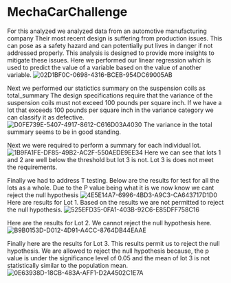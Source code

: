 # MechaCarChallenge

For this analyzed we analyzed data from an automotive manufacturing company 
Their most recent design is suffering from production issues. This can pose as a safety hazard and can potentially put lives in danger if not addressed properly.
This analysis is designed to provide more insights to mitigate these issues.
Here we performed our linear regression which is used to predict the value of a variable based on the value of another variable.
![02D1BF0C-0698-4316-BCEB-954DC69005AB](https://user-images.githubusercontent.com/112785655/210905546-7f2076c4-4cf3-4c7a-987c-e7f51ff9cd87.jpeg)


Next we performed our statictics summary on the suspension coils as total_summary
The design specifications require that the variance of the suspension coils
must not exceed 100 pounds per square inch.
If we have a lot that exceeds 100 pounds per square inch in the variance category we can classify it as defective.  
![D0FE739E-5407-4917-8612-C616D03A4030](https://user-images.githubusercontent.com/112785655/210906001-8908d873-747f-44a2-a5bd-419014f77e74.jpeg)
The variance in the total summary seems to be in good standing. 

Next we were required to perform a summary for each individual lot. ![1B9FA1FE-DF85-49B2-AC2F-550AEDE9EE34](https://user-images.githubusercontent.com/112785655/210907342-d6845fc0-a50e-46fe-908f-c4a0b8f5410a.jpeg)
Here we can see that lots 1 and 2 are well below the threshold but lot 3 is not. 
Lot 3 is does not meet the requirements. 

Finally we had to address T testing. Below are the results for test for all the lots as a whole. Due to the P value being what it is we now know we cant reject the null hypothesis ![4E5E14A7-6996-4BD3-A9C3-CA643717D1D0](https://user-images.githubusercontent.com/112785655/210907944-00d52a4a-3d08-4d5b-bdc3-757e857bf9b8.jpeg)
Here are results for Lot 1. Based on the results we are not permitted to reject the null hypothesis. 
![525EFD35-0FA1-403B-92C6-E85DFF758C16](https://user-images.githubusercontent.com/112785655/210908196-0804b5c9-3946-46fe-88a3-52962e9da21c.jpeg)

Here are the results for Lot 2. We cannot reject the null hypothesis here. 
![B9B0153D-D012-4D91-A4CC-8764DB44EAAE](https://user-images.githubusercontent.com/112785655/210908231-ee17105a-ae73-4a84-aff0-0689cdc89110.jpeg)

Finally here are the results for Lot 3. This results permit us to reject the null hypothesis.
We are allowed to reject the null hypothesis because, the p value is under the significance level of 0.05 and the mean of lot 3 is not statistically similar to the population mean.
![0E63938D-18CB-483A-AFF1-D2A4502C1E7A](https://user-images.githubusercontent.com/112785655/210908300-182bfc1a-395c-4cc7-a5a0-1fa3003cc3c4.jpeg)
